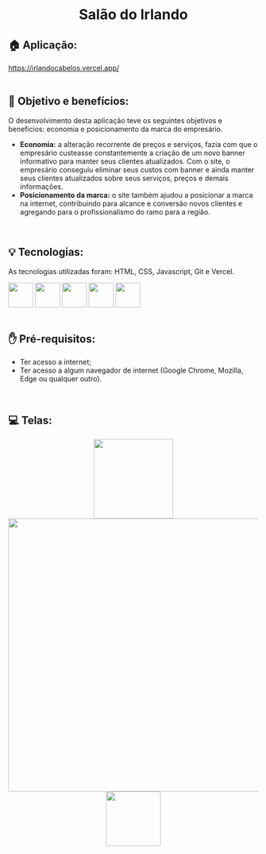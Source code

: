 <h1 align="center">
  Salão do Irlando
</h1>

## 🏠 Aplicação:
https://irlandocabelos.vercel.app/
<br><br>

## 🎯 Objetivo e benefícios:
O desenvolvimento desta aplicação teve os seguintes objetivos e benefícios: economia e posicionamento da marca do empresário.
<ul>
  <li>
    <b>Economia:</b> a alteração recorrente de preços e serviços, fazia com que o empresário custeasse constantemente a criação de um novo banner informativo para manter seus clientes         atualizados. Com o site, o empresário conseguiu eliminar seus custos com banner e ainda manter seus clientes atualizados sobre seus serviços, preços e demais informações.
  </li>
  
  <li>
    <b>Posicionamento da marca:</b> o site também ajudou a posicionar a marca na internet, contribuindo para alcance e conversão novos clientes e agregando para 
    o profissionalismo do ramo para a região.
  </li>
</ul>
<br>

## 💡 Tecnologias:
As tecnologias utilizadas foram: HTML, CSS, Javascript, Git e Vercel.
<div display: "flex" justify-content="center">
  <img width="50px" src="https://cdn.jsdelivr.net/gh/devicons/devicon@latest/icons/html5/html5-original.svg"/>
  <img width="50px" src="https://cdn.jsdelivr.net/gh/devicons/devicon@latest/icons/css3/css3-original.svg"/>
  <img width="50px" src="https://cdn.jsdelivr.net/gh/devicons/devicon@latest/icons/javascript/javascript-original.svg"/>
  <img width="50px" src="https://cdn.jsdelivr.net/gh/devicons/devicon@latest/icons/git/git-original.svg"/>        
  <img width="50px" src="https://cdn.jsdelivr.net/gh/devicons/devicon@latest/icons/vercel/vercel-original.svg"/>
</div>
<br>
      
## ✋ Pré-requisitos:
<ul>    
  <li>Ter acesso a internet;</li>
  <li>Ter acesso a algum navegador de internet (Google Chrome, Mozilla, Edge ou qualquer outro).</li>
</ul>
<br>

## 💻 Telas:
<div align="center">
  <img src="https://github.com/tiagorodri-dev/irlandocabelos/assets/68871083/dac34e37-9502-46e4-a87b-b57e6ebd7fe4" width="160">
  <img src="https://github.com/tiagorodri-dev/irlandocabelos/assets/68871083/cbaee2df-0d0a-4935-9e31-3df05e64f691" width="550">
  <img src="https://github.com/tiagorodri-dev/irlandocabelos/assets/68871083/b19432f0-9958-43fe-927f-2dfee596d6b8" width="110">
</div>
